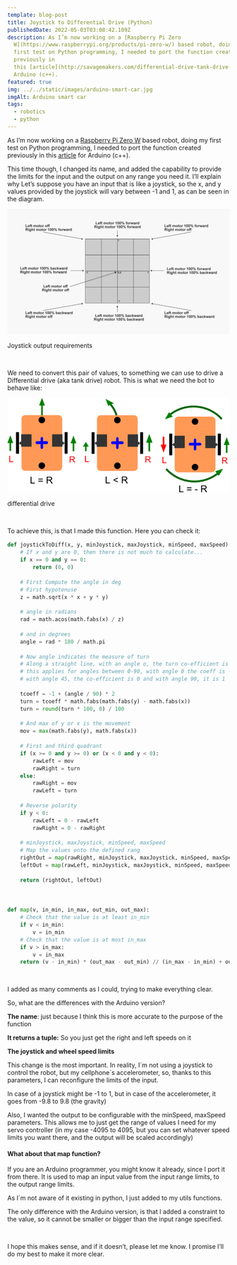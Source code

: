 ```yaml
---
template: blog-post
title: Joystick to Differential Drive (Python)
publishedDate: 2022-05-03T03:08:42.109Z
description: As I’m now working on a [Raspberry Pi Zero
  W](https://www.raspberrypi.org/products/pi-zero-w/) based robot, doing my
  first test on Python programming, I needed to port the function created
  previously in
  this [article](http://savagemakers.com/differential-drive-tank-drive-in-arduino/) for
  Arduino (c++).
featured: true
img: ../../static/images/arduino-smart-car.jpg
imgAlt: Arduino smart car
tags:
  - robotics
  - python
---
```

As I’m now working on a [Raspberry Pi Zero W](https://www.raspberrypi.org/products/pi-zero-w/) based robot, doing my first test on Python programming, I needed to port the function created previously in this [article](http://savagemakers.com/differential-drive-tank-drive-in-arduino/) for Arduino (c++).

This time though, I changed its name, and added the capability to provide the limits for the input and the output on any range you need it. I’ll explain why Let’s suppose you have an input that is like a joystick, so the x, and y values provided by the joystick will vary between -1 and 1, as can be seen in the diagram.

![Cartesian - differentical drive](../../static/images/cartesian-mapping-1024x577.jpg "Cartesian - differentical drive")

Joystick output requirements

 

We need to convert this pair of values, to something we can use to drive a Differential drive (aka tank drive) robot. This is what we need the bot to behave like:

![Differential drive](../../static/images/differential-steering-tutorials-42bots2.png "Differential drive")

differential drive

 

To achieve this, is that I made this function. Here you can check it:

```python
def joystickToDiff(x, y, minJoystick, maxJoystick, minSpeed, maxSpeed):
    # If x and y are 0, then there is not much to calculate...
    if x == 0 and y == 0:
        return (0, 0)

    # First Compute the angle in deg
    # First hypotenuse
    z = math.sqrt(x * x + y * y)

    # angle in radians
    rad = math.acos(math.fabs(x) / z)

    # and in degrees
    angle = rad * 180 / math.pi

    # Now angle indicates the measure of turn
    # Along a straight line, with an angle o, the turn co-efficient is same
    # this applies for angles between 0-90, with angle 0 the coeff is -1
    # with angle 45, the co-efficient is 0 and with angle 90, it is 1

    tcoeff = -1 + (angle / 90) * 2
    turn = tcoeff * math.fabs(math.fabs(y) - math.fabs(x))
    turn = round(turn * 100, 0) / 100

    # And max of y or x is the movement
    mov = max(math.fabs(y), math.fabs(x))

    # First and third quadrant
    if (x >= 0 and y >= 0) or (x < 0 and y < 0):
        rawLeft = mov
        rawRight = turn
    else:
        rawRight = mov
        rawLeft = turn

    # Reverse polarity
    if y < 0:
        rawLeft = 0 - rawLeft
        rawRight = 0 - rawRight

    # minJoystick, maxJoystick, minSpeed, maxSpeed
    # Map the values onto the defined rang
    rightOut = map(rawRight, minJoystick, maxJoystick, minSpeed, maxSpeed)
    leftOut = map(rawLeft, minJoystick, maxJoystick, minSpeed, maxSpeed)

    return (rightOut, leftOut)



def map(v, in_min, in_max, out_min, out_max):
    # Check that the value is at least in_min
    if v < in_min:
        v = in_min
    # Check that the value is at most in_max
    if v > in_max:
        v = in_max
    return (v - in_min) * (out_max - out_min) // (in_max - in_min) + out_min
```

 

I added as many comments as I could, trying to make everything clear.

So, what are the differences with the Arduino version?

**The name**: just because I think this is more accurate to the purpose of the function

**It returns a tuple:** So you just get the right and left speeds on it

**The joystick and wheel speed limits**

This change is the most important. In reality, I´m not using a joystick to control the robot, but my cellphone´s accelerometer, so, thanks to this parameters, I can reconfigure the limits of the input.

In case of a joystick might be -1 to 1, but in case of the accelerometer, it goes from -9.8 to 9.8 (the gravity)

Also, I wanted the output to be configurable with the minSpeed, maxSpeed parameters. This allows me to just get the range of values I need for my servo controller (in my case -4095 to 4095, but you can set whatever speed limits you want there, and the output will be scaled accordingly)

#### What about that map function?

If you are an Arduino programmer, you might know it already, since I port it from there. It is used to map an input value from the input range limits, to the output range limits.

As I´m not aware of it existing in python, I just added to my utils functions.

The only difference with the Arduino version, is that I added a constraint to the value, so it cannot be smaller or bigger than the input range specified.

 

I hope this makes sense, and if it doesn’t, please let me know. I promise I’ll do my best to make it more clear.